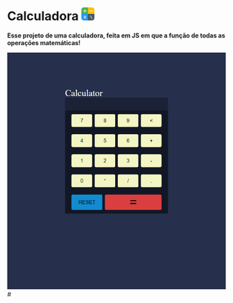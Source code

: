 # Calculadora <img height="30" src="./assets/img/calculator.png">

**Esse projeto de uma calculadora, feita em JS em que a função de todas as operações matemáticas!**

<img src="./assets/img/Print.png">
# 